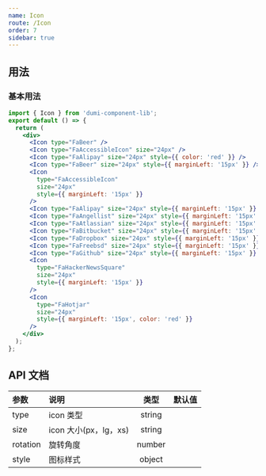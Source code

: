 ```yaml
---
name: Icon
route: /Icon
order: 7
sidebar: true
---
```


## 用法

### 基本用法

```jsx
import { Icon } from 'dumi-component-lib';
export default () => {
  return (
    <div>
      <Icon type="FaBeer" />
      <Icon type="FaAccessibleIcon" size="24px" />
      <Icon type="FaAlipay" size="24px" style={{ color: 'red' }} />
      <Icon type="FaBeer" size="24px" style={{ marginLeft: '15px' }} />
      <Icon
        type="FaAccessibleIcon"
        size="24px"
        style={{ marginLeft: '15px' }}
      />
      <Icon type="FaAlipay" size="24px" style={{ marginLeft: '15px' }} />
      <Icon type="FaAngellist" size="24px" style={{ marginLeft: '15px' }} />
      <Icon type="FaAtlassian" size="24px" style={{ marginLeft: '15px' }} />
      <Icon type="FaBitbucket" size="24px" style={{ marginLeft: '15px' }} />
      <Icon type="FaDropbox" size="24px" style={{ marginLeft: '15px' }} />
      <Icon type="FaFreebsd" size="24px" style={{ marginLeft: '15px' }} />
      <Icon type="FaGithub" size="24px" style={{ marginLeft: '15px' }} />
      <Icon
        type="FaHackerNewsSquare"
        size="24px"
        style={{ marginLeft: '15px' }}
      />
      <Icon
        type="FaHotjar"
        size="24px"
        style={{ marginLeft: '15px', color: 'red' }}
      />
    </div>
  );
};
```

<!-- 更多图标可以在如下界面获得 -->
<!-- <iframe width="100%" height="1000px" style={{border: 'none'}} src="https://react-icons.netlify.com/#/icons/fa" /> -->

## API 文档

| 参数     | 说明                  |  类型  | 默认值 |
| :------- | :-------------------- | :----: | -----: |
| type     | icon 类型             | string |        |
| size     | icon 大小(px，lg，xs) | string |        |
| rotation | 旋转角度              | number |        |
| style    | 图标样式              | object |        |
